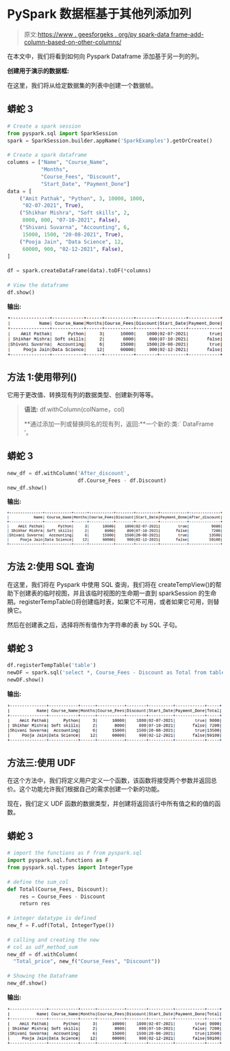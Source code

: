 # PySpark 数据框基于其他列添加列

> 原文:[https://www . geesforgeks . org/py spark-data frame-add-column-based-on-other-columns/](https://www.geeksforgeeks.org/pyspark-dataframe-add-column-based-on-other-columns/)

在本文中，我们将看到如何向 Pyspark Dataframe 添加基于另一列的列。

**创建用于演示的数据框:**

在这里，我们将从给定数据集的列表中创建一个数据帧。

## 蟒蛇 3

```py
# Create a spark session
from pyspark.sql import SparkSession
spark = SparkSession.builder.appName('SparkExamples').getOrCreate()

# Create a spark dataframe
columns = ["Name", "Course_Name",
           "Months",
           "Course_Fees", "Discount",
           "Start_Date", "Payment_Done"]
data = [
    ("Amit Pathak", "Python", 3, 10000, 1000,
     "02-07-2021", True),
    ("Shikhar Mishra", "Soft skills", 2,
     8000, 800, "07-10-2021", False),
    ("Shivani Suvarna", "Accounting", 6,
     15000, 1500, "20-08-2021", True),
    ("Pooja Jain", "Data Science", 12,
     60000, 900, "02-12-2021", False),
]

df = spark.createDataFrame(data).toDF(*columns)

# View the dataframe
df.show()
```

**输出:**

![](img/cd62f81724f1f9b9c1ceee6e6e784953.png)

## 方法 1:使用带列()

它用于更改值、转换现有列的数据类型、创建新列等等。

> **语法:** df.withColumn(colName，col)
> 
> **通过添加一列或替换同名的现有列，返回:**一个新的:类:` DataFrame '。

## 蟒蛇 3

```py
new_df = df.withColumn('After_discount',
                       df.Course_Fees - df.Discount)
new_df.show()
```

**输出:**

![](img/1c911a95a2155bbc2179e4e27045c419.png)

## 方法 2:使用 SQL 查询

在这里，我们将在 Pyspark 中使用 SQL 查询，我们将在 createTempView()的帮助下创建表的临时视图，并且该临时视图的生命期一直到 sparkSession 的生命期。registerTempTable()将创建临时表，如果它不可用，或者如果它可用，则替换它。

然后在创建表之后，选择将所有值作为字符串的表 by SQL 子句。

## 蟒蛇 3

```py
df.registerTempTable('table')
newDF = spark.sql('select *, Course_Fees - Discount as Total from table')
newDF.show()
```

**输出:**

![](img/91cc459ab8daba24debeac13f3b635de.png)

## **方法三:使用 UDF**

在这个方法中，我们将定义用户定义一个函数，该函数将接受两个参数并返回总价。这个功能允许我们根据自己的需求创建一个新的功能。

现在，我们定义 UDF 函数的数据类型，并创建将返回该行中所有值之和的值的函数。

## 蟒蛇 3

```py
# import the functions as F from pyspark.sql
import pyspark.sql.functions as F
from pyspark.sql.types import IntegerType

# define the sum_col
def Total(Course_Fees, Discount):
    res = Course_Fees - Discount
    return res

# integer datatype is defined
new_f = F.udf(Total, IntegerType())

# calling and creating the new
# col as udf_method_sum
new_df = df.withColumn(
  "Total_price", new_f("Course_Fees", "Discount"))

# Showing the Dataframe
new_df.show()
```

**输出:**

![](img/91cc459ab8daba24debeac13f3b635de.png)